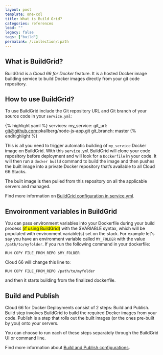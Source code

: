 ```yaml
---
layout: post
template: one-col
title: What is Build Grid?
categories: references
lead: ""
legacy: false
tags: ["build"]
permalink: /:collection/:path
---
```


## What is BuildGrid?

BuildGrid is a *Cloud 66 for Docker* feature. It is a hosted Docker image building service to build Docker images directly from your git code repository.


## How to use BuildGrid?

To use BuildGrid include the Git repository URL and Git branch of your source code in your `service.yml`:

{% highlight yaml %}
services:
  my_service:
    git_url: git@github.com:pkallberg/node-js-app.git
    git_branch: master
{% endhighlight %}

This is all you need to trigger automatic building of `my_service` Docker image on BuildGrid. With this `service.yml` BuildGrid will clone your code repository before deployment and will look for a `Dockerfile` in your code. It will then run a `docker bulld` command to build the image and then pushes the built image into a private Docker repository that’s available to all Cloud 66 Stacks.

The built image is then pulled from this repository on all the applicable servers and managed.

Find more information on [BuildGrid configuration in service.yml](/legacy_docker/how-to-guides/deployment/building-your-service.html).


## Envoironment variables in BuildGrid

You can pass environment variables into your Dockerfile during your build process 
<span style="background-color: #FFFF00">(if using BuildGrid)</span>
 with the $VARIABLE syntax, which will be populated with environment variable(s) set on the stack. For example let's say you have an environment variable called `MY_FOLDER` with the value `/path/to/myfolder`. If you run the following command in your dockerfile:

```
RUN COPY FILE_FROM_REPO $MY_FOLDER
```

Cloud 66 will change this line to:

```
RUN COPY FILE_FROM_REPO /path/to/myfolder
```

and then it starts building from the finalized dockerfile.


## Build and Publish

Cloud 66 for Docker Deployments consist of 2 steps: Build and Publish. Build step involves BuildGrid to build the required Docker images from your code. Publish is a step that rolls out the built images (or the ones pre-built by you) onto your servers.

You can choose to run each of these steps separately through the BuildGrid UI or command line.

Find more information about [Build and Publish configurations](/legacy_docker/references/deploy-profiles.html).

